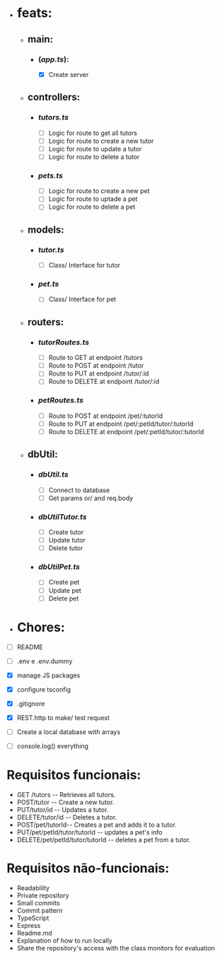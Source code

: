 - # feats:
    - ## main: 
        - ### (*app.ts*):
            - [x] Create server

    - ## controllers:
        - ### *tutors.ts*
            - [ ] Logic for route to get all tutors
            - [ ] Logic for route to create a new tutor
            - [ ] Logic for route to update a tutor
            - [ ] Logic for route to delete a tutor

        - ### *pets.ts*
            - [ ] Logic for route to create a new pet
            - [ ] Logic for route to uptade a pet
            - [ ] Logic for route to delete a pet

    - ## models:
        - ### *tutor.ts*
            - [ ] Class/ Interface for tutor

        - ### *pet.ts*
            - [ ] Class/ Interface for pet

    - ## routers:
        - ### *tutorRoutes.ts*
            - [ ] Route to GET at endpoint /tutors
            - [ ] Route to POST at endpoint /tutor
            - [ ] Route to PUT at endpoint /tutor/:id
            - [ ] Route to DELETE at endpoint /tutor/:id

        - ### *petRoutes.ts*
            - [ ] Route to POST at endpoint /pet/:tutorId
            - [ ] Route to PUT at endpoint /pet/:petId/tutor/:tutorId
            - [ ] Route to DELETE at endpoint /pet/:petId/tutor/:tutorId

    - ## dbUtil:
        - ### *dbUtil.ts*
            - [ ] Connect to database
            - [ ] Get params or/ and req.body
        
        - ### *dbUtilTutor.ts*
            - [ ] Create tutor
            - [ ] Update tutor
            - [ ] Delete tutor
        
        - ### *dbUtilPet.ts*
            - [ ] Create pet
            - [ ] Update pet
            - [ ] Delete pet

- # Chores:
- [ ] README 
- [ ] .env e .env.dummy
- [x] manage JS packages
- [x] configure tsconfig
- [x] .gitignore
- [x] REST.http to make/ test request
- [ ] Create a local database with arrays
- [ ] console.log() everything


# Requisitos funcionais:

- GET /tutors -- Retrieves all tutors.
- POST/tutor -- Create a new tutor.
- PUT/tutor/id -- Updates a tutor.
- DELETE/tutor/id -- Deletes a tutor.
- POST/pet/tutorId-- Creates a pet and adds it to a tutor.
- PUT/pet/petId/tutor/tutorId -- updates a pet's info
- DELETE/pet/petId/tutor/tutorId -- deletes a pet from a tutor.

# Requisitos não-funcionais:

- Readability
- Private repository
- Small commits
- Commit pattern
- TypeScript
- Express
- Readme.md
- Explanation of how to run locally
- Share the repository's access with the class monitors for evaluation